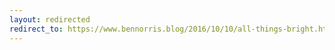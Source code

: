```yaml
---
layout: redirected
redirect_to: https://www.bennorris.blog/2016/10/10/all-things-bright.html
---
```

